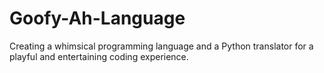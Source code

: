 # Goofy-Ah-Language
Creating a whimsical programming language and a Python translator for a playful and entertaining coding experience.
